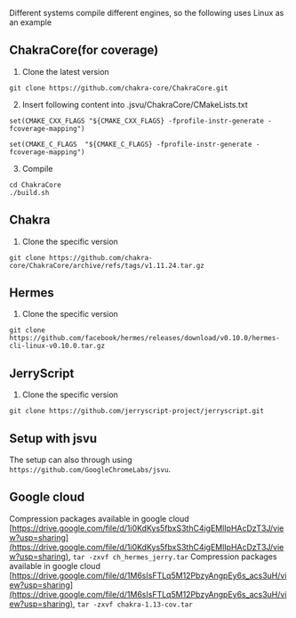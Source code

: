 Different systems compile different engines, so the following uses Linux as an example

## ChakraCore(for coverage)

1. Clone the latest version

```
git clone https://github.com/chakra-core/ChakraCore.git
```



2. Insert following content into .jsvu/ChakraCore/CMakeLists.txt

```
set(CMAKE_CXX_FLAGS "${CMAKE_CXX_FLAGS} -fprofile-instr-generate -fcoverage-mapping")     

set(CMAKE_C_FLAGS  "${CMAKE_C_FLAGS} -fprofile-instr-generate -fcoverage-mapping")
```



3. Compile

```
cd ChakraCore
./build.sh
```



## Chakra

1. Clone the specific version

```
git clone https://github.com/chakra-core/ChakraCore/archive/refs/tags/v1.11.24.tar.gz
```



## Hermes

1. Clone the specific version

```
git clone https://github.com/facebook/hermes/releases/download/v0.10.0/hermes-cli-linux-v0.10.0.tar.gz
```



## JerryScript

1. Clone the specific version

```
git clone https://github.com/jerryscript-project/jerryscript.git
```



## Setup with jsvu

The setup can also through using `https://github.com/GoogleChromeLabs/jsvu`.


## Google cloud
Compression packages available in google cloud [https://drive.google.com/file/d/1i0KdKys5fbxS3thC4igEMlIpHAcDzT3J/view?usp=sharing](https://drive.google.com/file/d/1i0KdKys5fbxS3thC4igEMlIpHAcDzT3J/view?usp=sharing), `tar -zxvf ch_hermes_jerry.tar`
Compression packages available in google cloud [https://drive.google.com/file/d/1M6sIsFTLq5M12PbzyAngpEy6s_acs3uH/view?usp=sharing](https://drive.google.com/file/d/1M6sIsFTLq5M12PbzyAngpEy6s_acs3uH/view?usp=sharing), `tar -zxvf chakra-1.13-cov.tar`


